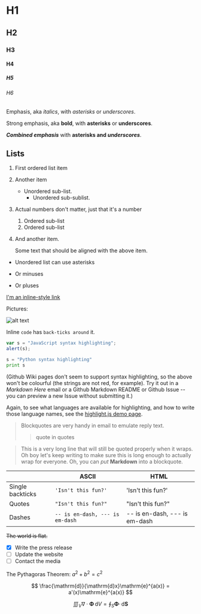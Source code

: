 # H1
## H2
### H3
#### H4
##### H5
###### H6

Emphasis, aka *italics*, with *asterisks* or _underscores_.

Strong emphasis, aka **bold**, with **asterisks** or __underscores__.

**_Combined emphasis_** with **asterisks and _underscores_**.

## Lists

1. First ordered list item
2. Another item
    * Unordered sub-list.
        * Unordered sub-sublist.
1. Actual numbers don't matter, just that it's a number
    1. Ordered sub-list
    2. Ordered sub-list
4. And another item.

    Some text that should be aligned with the above item.

* Unordered list can use asterisks
- Or minuses
+ Or pluses

[I'm an inline-style link](https://www.kernel.org)

Pictures:

![alt text][logo]

[logo]: https://hexo.io/icon/favicon-196x196.png "Logo Title Text 2"

Inline `code` has `back-ticks around` it.

```javascript
var s = "JavaScript syntax highlighting";
alert(s);
```

```python
s = "Python syntax highlighting"
print s
```

(Github Wiki pages don't seem to support syntax highlighting, so the above won't be colourful (the strings are not red, for example). Try it out in a *Markdown Here* email or a Github Markdown README or Github Issue -- you can preview a new Issue without submitting it.)

Again, to see what languages are available for highlighting, and how to write those language names, see the [highlight.js demo page](http://softwaremaniacs.org/media/soft/highlight/test.html).

> Blockquotes are very handy in email to emulate reply text.
>> quote in quotes

> This is a very long line that will still be quoted properly when it wraps. Oh boy let's keep writing to make sure this is long enough to actually wrap for everyone. Oh, you can *put* **Markdown** into a blockquote. 

|                |ASCII                          |HTML                         |
|----------------|-------------------------------|-----------------------------|
|Single backticks|`'Isn't this fun?'`            |'Isn't this fun?'            |
|Quotes          |`"Isn't this fun?"`            |"Isn't this fun?"            |
|Dashes          |`-- is en-dash, --- is em-dash`|-- is en-dash, --- is em-dash|

~~The world is flat.~~

- [x] Write the press release
- [ ] Update the website
- [ ] Contact the media

The Pythagoras Theorem: $a^2+b^2=c^2$

$$
\frac{\mathrm{d}}{\mathrm{d}x}\mathrm{e}^{a(x)} = a'(x)\mathrm{e}^{a(x)}
$$

$$
\iiint_V \nabla \cdot \mathbf{\Phi} \,\mathrm{d}V = \oint_S \mathbf{\Phi}\cdot\,\mathrm{d}\mathbf{S}
$$
